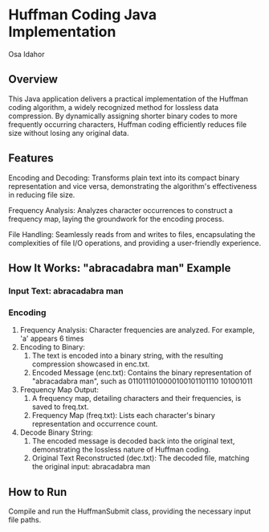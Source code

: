 # Huffman Coding Java Implementation

Osa Idahor

## Overview
This Java application delivers a practical implementation of the Huffman coding algorithm, a widely recognized method for lossless data compression. By dynamically assigning shorter binary codes to more frequently occurring characters, Huffman coding efficiently reduces file size without losing any original data.

## Features
Encoding and Decoding: Transforms plain text into its compact binary representation and vice versa, demonstrating the algorithm's effectiveness in reducing file size.

Frequency Analysis: Analyzes character occurrences to construct a frequency map, laying the groundwork for the encoding process.

File Handling: Seamlessly reads from and writes to files, encapsulating the complexities of file I/O operations, and providing a user-friendly experience.

## How It Works: "abracadabra man" Example
### Input Text: abracadabra man
### Encoding
1. Frequency Analysis: Character frequencies are analyzed. For example, 'a' appears 6 times
2. Encoding to Binary:
   1. The text is encoded into a binary string, with the resulting compression showcased in enc.txt.
   2. Encoded Message (enc.txt): Contains the binary representation of "abracadabra man", such as 0110111010000100101101110 101001011
3. Frequency Map Output:
   1. A frequency map, detailing characters and their frequencies, is saved to freq.txt.
   2. Frequency Map (freq.txt): Lists each character's binary representation and occurrence count.
4. Decode Binary String:
   1. The encoded message is decoded back into the original text, demonstrating the lossless nature of Huffman coding.
   2. Original Text Reconstructed (dec.txt): The decoded file, matching the original input: abracadabra man
  
  ## How to Run
  Compile and run the HuffmanSubmit class, providing the necessary input file paths.
